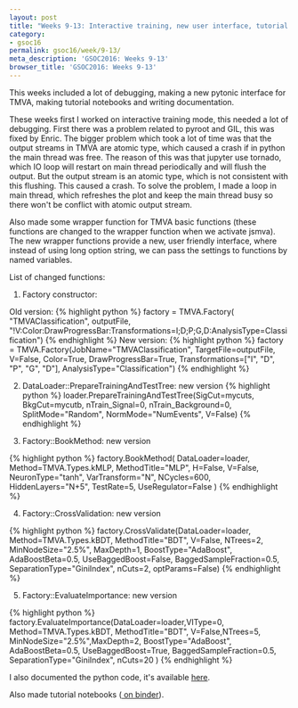 ```yaml
---
layout: post
title: "Weeks 9-13: Interactive training, new user interface, tutorial notebooks, documentation"
category:
- gsoc16
permalink: gsoc16/week/9-13/
meta_description: 'GSOC2016: Weeks 9-13'
browser_title: 'GSOC2016: Weeks 9-13'
---
```


This weeks included a lot of debugging, making a new pytonic interface for TMVA, making tutorial notebooks and writing documentation.


These weeks first I worked on interactive training mode, this needed a lot of debugging. First there was a problem related to pyroot and GIL, this was fixed by Enric. The bigger problem which took a lot of time was that the output streams in TMVA are atomic type, which caused a crash if in python the main thread was free. The reason of this was that jupyter use tornado, which IO loop will restart on main thread periodically and will flush the output. But the output stream is an atomic type, which is not consistent with this flushing. This caused a crash. To solve the problem, I made a loop in main thread, which refreshes the plot and keep the main thread busy so there won't be conflict with atomic output stream.

Also made some wrapper function for TMVA basic functions (these functions are changed to the wrapper function when we activate jsmva). The new wrapper functions provide a new, user friendly interface, where instead of using long option string, we can pass the settings to functions by named variables.

List of changed functions:


1) Factory constructor:

 Old version:
   {% highlight python %}
   factory = TMVA.Factory( "TMVAClassification", outputFile,
   "!V:Color:DrawProgressBar:Transformations=I;D;P;G,D:AnalysisType=Classification")
   {% endhighlight %}
 New version:
   {% highlight python %}
   factory = TMVA.Factory(JobName="TMVAClassification", TargetFile=outputFile,
  V=False, Color=True, DrawProgressBar=True, Transformations=["I", "D", "P", "G", "D"], AnalysisType="Classification")
   {% endhighlight %}
   
2) DataLoader::PrepareTrainingAndTestTree: new version
 {% highlight python %}
loader.PrepareTrainingAndTestTree(SigCut=mycuts, BkgCut=mycutb,
nTrain_Signal=0, nTrain_Background=0, SplitMode="Random", NormMode="NumEvents", V=False)
{% endhighlight %}

3) Factory::BookMethod: new version

{% highlight python %}
factory.BookMethod( DataLoader=loader, Method=TMVA.Types.kMLP, MethodTitle="MLP", 
H=False, V=False, NeuronType="tanh", VarTransform="N", NCycles=600, HiddenLayers="N+5", TestRate=5, UseRegulator=False )
{% endhighlight %}

4) Factory::CrossValidation: new version

 {% highlight python %}
factory.CrossValidate(DataLoader=loader, Method=TMVA.Types.kBDT, MethodTitle="BDT", V=False, NTrees=2, MinNodeSize="2.5%", MaxDepth=1, BoostType="AdaBoost", AdaBoostBeta=0.5, UseBaggedBoost=False, BaggedSampleFraction=0.5, SeparationType="GiniIndex", nCuts=2, optParams=False)
{% endhighlight %}

5) Factory::EvaluateImportance: new version

{% highlight python %}
factory.EvaluateImportance(DataLoader=loader,VIType=0, Method=TMVA.Types.kBDT, MethodTitle="BDT", V=False,NTrees=5, MinNodeSize="2.5%",MaxDepth=2, BoostType="AdaBoost", AdaBoostBeta=0.5, UseBaggedBoost=True, BaggedSampleFraction=0.5, SeparationType="GiniIndex", nCuts=20 )
{% endhighlight %}


I also documented the python code, it's available <a href="https://rawgit.com/qati/GSOC16/master/doc/html/index.html">here</a>.

Also made tutorial notebooks (<a href="http://mybinder.org/repo/qati/GSOC16"> on binder</a>). 